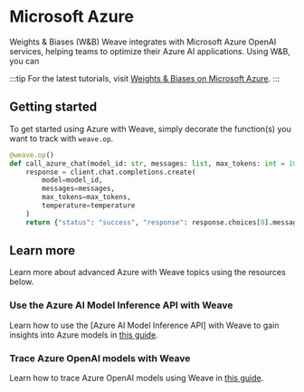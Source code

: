 # Microsoft Azure

Weights & Biases (W&B) Weave integrates with Microsoft Azure OpenAI services, helping teams to optimize their Azure AI applications. Using W&B, you can 

:::tip
For the latest tutorials, visit [Weights & Biases on Microsoft Azure](https://wandb.ai/site/partners/azure).
:::

## Getting started

To get started using Azure with Weave, simply decorate the function(s) you want to track with `weave.op`.

```python
@weave.op()
def call_azure_chat(model_id: str, messages: list, max_tokens: int = 1000, temperature: float = 0.5):
    response = client.chat.completions.create(
        model=model_id,
        messages=messages,
        max_tokens=max_tokens,
        temperature=temperature
    )
    return {"status": "success", "response": response.choices[0].message.content}

```

## Learn more

Learn more about advanced Azure with Weave topics using the resources below.

### Use the Azure AI Model Inference API with Weave

Learn how to use the [Azure AI Model Inference API] with Weave to gain insights into Azure models in [this guide](https://wandb.ai/byyoung3/ML-NEWS2/reports/A-guide-to-using-the-Azure-AI-model-inference-API--Vmlldzo4OTY1MjEy#tutorial:-implementing-azure-ai-model-inference-api-with-w&b-weave-).

### Trace Azure OpenAI models with Weave

Learn how to trace Azure OpenAI models using Weave in [this guide](https://wandb.ai/a-sh0ts/azure-weave-cookbook/reports/How-to-use-Azure-OpenAI-and-Azure-AI-Studio-with-W-B-Weave--Vmlldzo4MTI0NDgy).  

